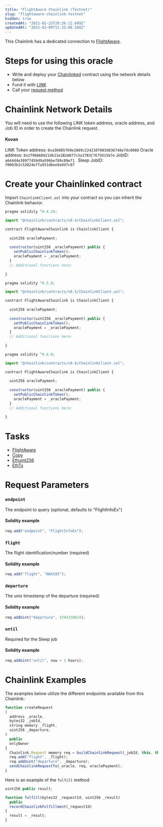 ```yaml
---
title: "FlightAware Chainlink (Testnet)"
slug: "flightaware-chainlink-testnet"
hidden: true
createdAt: "2021-02-23T20:26:12.689Z"
updatedAt: "2021-03-09T11:35:08.588Z"
---
```

This Chainlink has a dedicated connection to <a href="https://uk.flightaware.com/" target="_blank">FlightAware</a>.

# Steps for using this oracle

- Write and deploy your [Chainlinked](doc:request-and-receive-data) contract using the network details below
- Fund it with [LINK](doc:link-token-contracts)
- Call your [request method](#section-chainlink-examples) 

# Chainlink Network Details

You will need to use the following LINK token address, oracle address, and Job ID in order to create the Chainlink request.

#### Kovan
LINK Token address: `0xa36085f69e2889c224210f603d836748e7dc0088`
Oracle address: `0x2f90A6D021db21e1B2A077c5a37B3C7E75D15b7e` 
JobID: `a644d4e30977459d9a596bef89c09e71 `
Sleep JobID: `f0003b2c52024e7fa931d6ee9a947c87`

# Create your Chainlinked contract

Import `ChainlinkClient.sol` into your contract so you can inherit the Chainlink behavior.

```javascript Solidity 4
pragma solidity ^0.4.24;

import "@chainlink/contracts/v0.4/ChainlinkClient.sol";

contract FlightAwareChainlink is ChainlinkClient {
  
  uint256 oraclePayment;
  
  constructor(uint256 _oraclePayment) public {
    setPublicChainlinkToken();
    oraclePayment = _oraclePayment;
  }
  // Additional functions here:
  
}
```
```javascript Solidity 5
pragma solidity ^0.5.0;

import "@chainlink/contracts/v0.5/ChainlinkClient.sol";

contract FlightAwareChainlink is ChainlinkClient {
  
  uint256 oraclePayment;
  
  constructor(uint256 _oraclePayment) public {
    setPublicChainlinkToken();
    oraclePayment = _oraclePayment;
  }
  // Additional functions here:
  
}
```
```javascript Solidity 6
pragma solidity ^0.6.0;

import "@chainlink/contracts/v0.6/ChainlinkClient.sol";

contract FlightAwareChainlink is ChainlinkClient {
  
  uint256 oraclePayment;
  
  constructor(uint256 _oraclePayment) public {
    setPublicChainlinkToken();
    oraclePayment = _oraclePayment;
  }
  // Additional functions here:
  
}
```

# Tasks

- [FlightAware](doc:external-adapters)
- [Copy](doc:adapters#section-copy)
- [Ethuint256](doc:adapters#section-ethuint256)
- [EthTx](doc:adapters#section-ethtx)

# Request Parameters

### `endpoint`

The endpoint to query (optional, defaults to "FlightInfoEx")

#### Solidity example

```javascript
req.add("endpoint", "FlightInfoEx");
```

### `flight`

The flight identification/number (required)

#### Solidity example

```javascript
req.add("flight", "NAX105");
```

### `departure`

The unix timestamp of the departure (required)

#### Solidity example

```javascript
req.addUint("departure", 1594378824);
```

### `until`

Required for the Sleep job

#### Solidity example

```javascript
req.addUint("until", now + 1 hours);
```

# Chainlink Examples

The examples below utilize the different endpoints available from this Chainlink:

```javascript
function createRequest
(
  address _oracle,
  bytes32 _jobId,
  string memory _flight,
  uint256 _departure,
)
  public
  onlyOwner
{
  Chainlink.Request memory req = buildChainlinkRequest(_jobId, this, this.fulfill.selector);
  req.add("flight", _flight);
  req.addUint("departure", _departure);
  sendChainlinkRequestTo(_oracle, req, oraclePayment);
}
```

Here is an example of the `fulfill` method:

```javascript
uint256 public result;

function fulfill(bytes32 _requestId, uint256 _result)
  public
  recordChainlinkFulfillment(_requestId)
{
  result = _result;
}
```